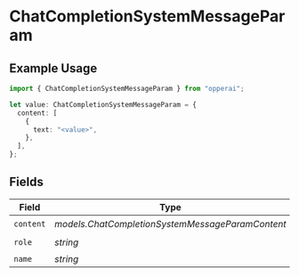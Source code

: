 # ChatCompletionSystemMessageParam

## Example Usage

```typescript
import { ChatCompletionSystemMessageParam } from "opperai";

let value: ChatCompletionSystemMessageParam = {
  content: [
    {
      text: "<value>",
    },
  ],
};
```

## Fields

| Field                                            | Type                                             | Required                                         | Description                                      |
| ------------------------------------------------ | ------------------------------------------------ | ------------------------------------------------ | ------------------------------------------------ |
| `content`                                        | *models.ChatCompletionSystemMessageParamContent* | :heavy_check_mark:                               | N/A                                              |
| `role`                                           | *string*                                         | :heavy_check_mark:                               | N/A                                              |
| `name`                                           | *string*                                         | :heavy_minus_sign:                               | N/A                                              |